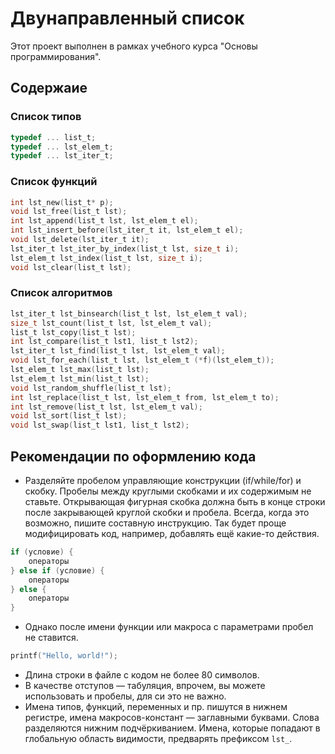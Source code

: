 # Двунаправленный список
Этот проект выполнен в рамках учебного курса "Основы программирования".

## Содержаие
### Список типов
```c
typedef ... list_t;
typedef ... lst_elem_t;
typedef ... lst_iter_t;
```

### Список функций
```c
int lst_new(list_t* p);
void lst_free(list_t lst);
int lst_append(list_t lst, lst_elem_t el);
int lst_insert_before(lst_iter_t it, lst_elem_t el);
void lst_delete(lst_iter_t it);
lst_iter_t lst_iter_by_index(list_t lst, size_t i);
lst_elem_t lst_index(list_t lst, size_t i);
void lst_clear(list_t lst);
```

### Список алгоритмов
```c
lst_iter_t lst_binsearch(list_t lst, lst_elem_t val);
size_t lst_count(list_t lst, lst_elem_t val);
list_t lst_copy(list_t lst);
int lst_compare(list_t lst1, list_t lst2);
lst_iter_t lst_find(list_t lst, lst_elem_t val);
void lst_for_each(list_t lst, lst_elem_t (*f)(lst_elem_t));
lst_elem_t lst_max(list_t lst);
lst_elem_t lst_min(list_t lst);
void lst_random_shuffle(list_t lst);
int lst_replace(list_t lst, lst_elem_t from, lst_elem_t to);
int lst_remove(list_t lst, lst_elem_t val);
void lst_sort(list_t lst);
void lst_swap(list_t lst1, list_t lst2);
```

## Рекомендации по оформлению кода
 * Разделяйте пробелом управляющие конструкции (if/while/for) и скобку. Пробелы между круглыми скобками и их содержимым не ставьте. Открывающая фигурная скобка должна быть в конце строки после закрывающей круглой скобки и пробела. Всегда, когда это возможно, пишите составную инструкцию. Так будет проще модифицировать код, например, добавлять ещё какие-то действия.
```c
if (условие) {
	операторы
} else if (условие) {
	операторы
} else {
	операторы
}
```
 * Однако после имени функции или макроса с параметрами пробел не ставится.
```c
printf("Hello, world!");
```
 * Длина строки в файле с кодом не более 80 символов.
 * В качестве отступов — табуляция, впрочем, вы можете использовать и пробелы, для си это не важно.
 * Имена типов, функций, переменных и пр. пишутся в нижнем регистре, имена макросов-констант — заглавными буквами. Слова разделяются нижним подчёркиванием. Имена, которые попадают в глобальную область видимости, предварять префиксом ```lst_```.
